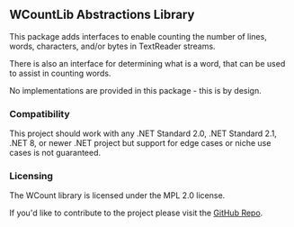 ## WCountLib Abstractions Library
This package adds interfaces to enable counting the number of lines, words, characters, and/or bytes in TextReader streams.

There is also an interface for determining what is a word, that can be used to assist in counting words.

No implementations are provided in this package - this is by design.

### Compatibility
This project should work with any .NET Standard 2.0, .NET Standard 2.1, .NET 8, or newer .NET project but support for edge cases or niche use cases is not guaranteed.

### Licensing
The WCount library is licensed under the MPL 2.0 license.

If you'd like to contribute to the project please visit the [GitHub Repo](https://github.com/alastairlundy/WCount/).
